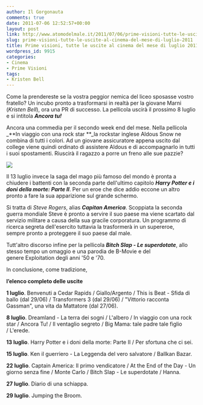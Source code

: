 ```yaml
---
author: Il Gorgonauta
comments: true
date: 2011-07-06 12:52:57+00:00
layout: post
link: http://www.atomodelmale.it/2011/07/06/prime-visioni-tutte-le-uscite-al-cinema-del-mese-di-luglio-2011/
slug: prime-visioni-tutte-le-uscite-al-cinema-del-mese-di-luglio-2011
title: Prime visioni, tutte le uscite al cinema del mese di luglio 2011.
wordpress_id: 9915
categories:
- Cinema
- Prime Visioni
tags:
- Kristen Bell
---
```


Come la prendereste se la vostra peggior nemica del liceo sposasse vostro fratello? Un incubo pronto a trasformarsi in realtà per la giovane Marni (_Kristen Bell_), ora una PR di successo. La pellicola uscirà il prossimo 8 luglio e si intitola **_Ancora tu!_**

Ancora una commedia per il secondo week end del mese. Nella pellicola _**In viaggio con una rock star **_la rockstar inglese Aldous Snow ne combina di tutti i colori. Ad un giovane assicuratore appena uscito dal college viene quindi ordinato di assistere Aldous e di accompagnarlo in tutti i suoi spostamenti. Riuscirà il ragazzo a porre un freno alle sue pazzie?


[![](http://www.atomodelmale.it/wp-content/uploads/2011/07/Harry-Potter-e-i-Doni-della-Morte-300x168.jpg)](http://www.atomodelmale.it/wp-content/uploads/2011/07/Harry-Potter-e-i-Doni-della-Morte.jpg)


Il 13 luglio invece la saga del mago più famoso del mondo è pronta a chiudere i battenti con la seconda parte dell'ultimo capitolo **_Harry Potter e i doni della morte: Parte II_**. Per un eroe che dice addio eccone un altro pronto a fare la sua apparizione sul grande schermo.



Si tratta di _Steve Rogers_, alias **_Capitan America_**. Scoppiata la seconda guerra mondiale Steve è pronto a servire il suo paese ma viene scartato dal servizio militare a causa della sua gracile corporatura. Un programmo di ricerca segreta dell'esercito tuttavia la trasformerà in un supereroe, sempre pronto a proteggere il suo paese dal male.

Tutt'altro discorso infine per la pellicola **_Bitch Slap - Le superdotate_**, allo stesso tempo un omaggio e una parodia de B-Movie e del genere Exploitation degli anni '50 e '70.


In conclusione, come tradizione,




**l’elenco completo delle uscite**


**1 luglio**. Benvenuti a Cedar Rapids / Giallo/Argento / This is Beat - Sfida di ballo (dal 29/06) / Transformers 3 (dal 29/06) / "Vittorio racconta Gassman", una vita da Mattatore (dal 27/06).

**8 luglio**. Dreamland - La terra dei sogni / L'albero / In viaggio con una rock star / Ancora Tu! / Il ventaglio segreto / Big Mama: tale padre tale figlio / L'erede.

**13 luglio**. Harry Potter e i doni della morte: Parte II / Per sfortuna che ci sei.

**15 luglio**. Ken il guerriero - La Leggenda del vero salvatore / Ballkan Bazar.

**22 luglio**. Captain America: Il primo vendicatore / At the End of the Day - Un giorno senza fine / Monte Carlo / Bitch Slap - Le superdotate / Hanna.

**27 luglio**. Diario di una schiappa.

**29 luglio**. Jumping the Broom.
